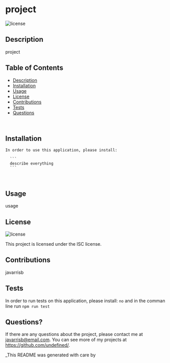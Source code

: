 

  # project <br />

  ![license](https://img.shields.io/badge/License-ISC-blue.svg) <br />
   
  ## Description
  project <br />


  ## Table of Contents

  - [Description](#description)
  - [Installation](#installation)
  - [Usage](#usage)
  - [License](#license)
  - [Contributions](#contributions)
  - [Tests](#tests)
  - [Questions](#questions)

  <br />

  ## Installation

  ```
  In order to use this application, please install:
    
    ```
    describe everything
    ```
  ```
  <br />

  ## Usage

  usage <br />

  ## License
  ![license](https://img.shields.io/badge/License-ISC-blue.svg)

  
  This project is licensed under the ISC license. <br />

  ## Contributions

  javarrisb <br />

  ## Tests 

  In order to run tests on this application, please install:
    ```
    no
    ```
    and in the comman line run `npm run test` <br />

  ## Questions?

  If there are any questions about the project, please contact me at javarrisb@email.com. You can see more of my projects at https://github.com/undefined/.
    

  _This README was generated with care by 
